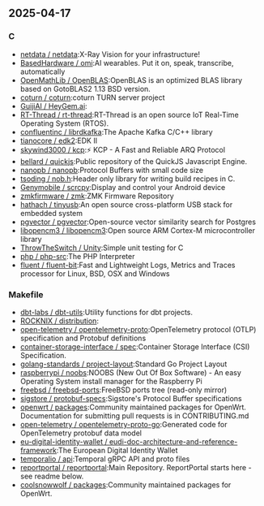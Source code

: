 ## 2025-04-17

### C

* [netdata / netdata](https://github.com/netdata/netdata):X-Ray Vision for your infrastructure!
* [BasedHardware / omi](https://github.com/BasedHardware/omi):AI wearables. Put it on, speak, transcribe, automatically
* [OpenMathLib / OpenBLAS](https://github.com/OpenMathLib/OpenBLAS):OpenBLAS is an optimized BLAS library based on GotoBLAS2 1.13 BSD version.
* [coturn / coturn](https://github.com/coturn/coturn):coturn TURN server project
* [GuijiAI / HeyGem.ai](https://github.com/GuijiAI/HeyGem.ai):
* [RT-Thread / rt-thread](https://github.com/RT-Thread/rt-thread):RT-Thread is an open source IoT Real-Time Operating System (RTOS).
* [confluentinc / librdkafka](https://github.com/confluentinc/librdkafka):The Apache Kafka C/C++ library
* [tianocore / edk2](https://github.com/tianocore/edk2):EDK II
* [skywind3000 / kcp](https://github.com/skywind3000/kcp):⚡ KCP - A Fast and Reliable ARQ Protocol
* [bellard / quickjs](https://github.com/bellard/quickjs):Public repository of the QuickJS Javascript Engine.
* [nanopb / nanopb](https://github.com/nanopb/nanopb):Protocol Buffers with small code size
* [tsoding / nob.h](https://github.com/tsoding/nob.h):Header only library for writing build recipes in C.
* [Genymobile / scrcpy](https://github.com/Genymobile/scrcpy):Display and control your Android device
* [zmkfirmware / zmk](https://github.com/zmkfirmware/zmk):ZMK Firmware Repository
* [hathach / tinyusb](https://github.com/hathach/tinyusb):An open source cross-platform USB stack for embedded system
* [pgvector / pgvector](https://github.com/pgvector/pgvector):Open-source vector similarity search for Postgres
* [libopencm3 / libopencm3](https://github.com/libopencm3/libopencm3):Open source ARM Cortex-M microcontroller library
* [ThrowTheSwitch / Unity](https://github.com/ThrowTheSwitch/Unity):Simple unit testing for C
* [php / php-src](https://github.com/php/php-src):The PHP Interpreter
* [fluent / fluent-bit](https://github.com/fluent/fluent-bit):Fast and Lightweight Logs, Metrics and Traces processor for Linux, BSD, OSX and Windows

### Makefile

* [dbt-labs / dbt-utils](https://github.com/dbt-labs/dbt-utils):Utility functions for dbt projects.
* [ROCKNIX / distribution](https://github.com/ROCKNIX/distribution):
* [open-telemetry / opentelemetry-proto](https://github.com/open-telemetry/opentelemetry-proto):OpenTelemetry protocol (OTLP) specification and Protobuf definitions
* [container-storage-interface / spec](https://github.com/container-storage-interface/spec):Container Storage Interface (CSI) Specification.
* [golang-standards / project-layout](https://github.com/golang-standards/project-layout):Standard Go Project Layout
* [raspberrypi / noobs](https://github.com/raspberrypi/noobs):NOOBS (New Out Of Box Software) - An easy Operating System install manager for the Raspberry Pi
* [freebsd / freebsd-ports](https://github.com/freebsd/freebsd-ports):FreeBSD ports tree (read-only mirror)
* [sigstore / protobuf-specs](https://github.com/sigstore/protobuf-specs):Sigstore's Protocol Buffer specifications
* [openwrt / packages](https://github.com/openwrt/packages):Community maintained packages for OpenWrt. Documentation for submitting pull requests is in CONTRIBUTING.md
* [open-telemetry / opentelemetry-proto-go](https://github.com/open-telemetry/opentelemetry-proto-go):Generated code for OpenTelemetry protobuf data model
* [eu-digital-identity-wallet / eudi-doc-architecture-and-reference-framework](https://github.com/eu-digital-identity-wallet/eudi-doc-architecture-and-reference-framework):The European Digital Identity Wallet
* [temporalio / api](https://github.com/temporalio/api):Temporal gRPC API and proto files
* [reportportal / reportportal](https://github.com/reportportal/reportportal):Main Repository. ReportPortal starts here - see readme below.
* [coolsnowwolf / packages](https://github.com/coolsnowwolf/packages):Community maintained packages for OpenWrt.
